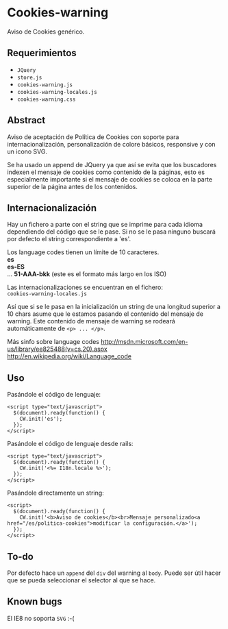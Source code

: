 Cookies-warning
===============

Aviso de Cookies genérico.

## Requerimientos

- `JQuery`
- `store.js`
- `cookies-warning.js`
- `cookies-warning-locales.js`
- `cookies-warning.css`

## Abstract

Aviso de aceptación de Política de Cookies con soporte para internacionalización, personalización de colore básicos, responsive y con un icono SVG.

Se ha usado un append de JQuery ya que así se evita que los buscadores indexen el mensaje de cookies como contenido de la páginas, esto es especialmente importante si el mensaje de cookies se coloca en la parte superior de la página antes de los contenidos.

## Internacionalización

Hay un fichero a parte con el string que se imprime para cada idioma dependiendo del código que se le pase. Si no se le pasa ninguno buscará por defecto el string correspondiente a 'es'.

Los language codes tienen un límite de 10 caracteres.  
**es**  
**es-ES**  
...
**51-AAA-bkk** (este es el formato más largo en los ISO)  

Las internacionalizaciones se encuentran en el fichero:  
`cookies-warning-locales.js`

Así que si se le pasa en la inicialización un string de una longitud superior a 10 chars asume que le estamos pasando el contenido del mensaje de warning. Este contenido de mensaje de warning se rodeará automáticamente de `<p> ... </p>`.

Más sinfo sobre language codes
<http://msdn.microsoft.com/en-us/library/ee825488(v=cs.20).aspx>
<http://en.wikipedia.org/wiki/Language_code>

## Uso

Pasándole el código de lenguaje:

    <script type="text/javascript">
      $(document).ready(function() {
        CW.init('es');
      });
    </script>

Pasándole el código de lenguaje desde rails:

    <script type="text/javascript">
      $(document).ready(function() {
        CW.init('<%= I18n.locale %>');
      });
    </script>

Pasándole directamente un string:

    <script>
      $(document).ready(function() {
        CW.init('<b>Aviso de cookies</b><br>Mensaje personalizado<a href="/es/politica-cookies">modificar la configuración.</a>');
      });
    </script>

## To-do

Por defecto hace un `append` del `div` del warning al `body`.
Puede ser útil hacer que se pueda seleccionar el selector al que se hace.

## Known bugs

El IE8 no soporta `SVG` :-(
